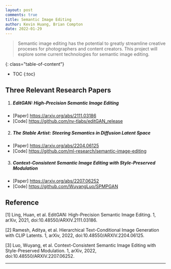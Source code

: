 ```yaml
---
layout: post
comments: true
title: Semantic Image Editing
author: Kevin Huang, Brian Compton
date: 2022-01-29
---
```



> Semantic image editing has the potential to greatly streamline creative proceses for photographers and content creators. This project will explore some current technologies for semantic image editing.


<!--more-->
{: class="table-of-content"}
* TOC
{:toc}

## Three Relevant Research Papers
1. ##### EditGAN: High-Precision Semantic Image Editing
  - [Paper] https://arxiv.org/abs/2111.03186
  - [Code] https://github.com/nv-tlabs/editGAN_release
2. ##### The Stable Artist: Steering Semantics in Diffusion Latent Space
  - [Paper] https://arxiv.org/abs/2204.06125
  - [Code] https://github.com/ml-research/semantic-image-editing
3. ##### Context-Consistent Semantic Image Editing with Style-Preserved Modulation 
  - [Paper] https://arxiv.org/abs/2207.06252
  - [Code] https://github.com/WuyangLuo/SPMPGAN

## Reference
[1] Ling, Huan, et al. EditGAN: High-Precision Semantic Image Editing. 1, arXiv, 2021, doi:10.48550/ARXIV.2111.03186.

[2] Ramesh, Aditya, et al. Hierarchical Text-Conditional Image Generation with CLIP Latents. 1, arXiv, 2022, doi:10.48550/ARXIV.2204.06125.

[3] Luo, Wuyang, et al. Context-Consistent Semantic Image Editing with Style-Preserved Modulation. 1, arXiv, 2022, doi:10.48550/ARXIV.2207.06252.

---
